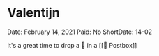 # Valentijn

Date: February 14, 2021 Paid: No ShortDate: 14-02

It's a great time to drop a 💌 in a [[📮 Postbox]]
